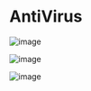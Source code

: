 # AntiVirus

![image](https://user-images.githubusercontent.com/54809176/202870199-1cd3d99b-cb8b-43a7-a108-7da45537b7f7.png)

![image](https://user-images.githubusercontent.com/54809176/202870225-bd04fd98-f420-444e-9bb1-a0c1825be40a.png)

![image](https://user-images.githubusercontent.com/54809176/202870246-795236dc-e4df-4103-ab9e-c082b05e091b.png)
